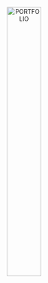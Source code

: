 
<p align="center">
  <a href="https://erickkisuge.dev/" target="_blank">
    <img src="https://img.shields.io/badge/PORTFOLIO-%20-ffffff?style=for-the-badge&labelColor=A67B5B&color=A67B5B&logoWidth=0&longCache=true" alt="PORTFOLIO" width="40%" />
  </a>
</p>
